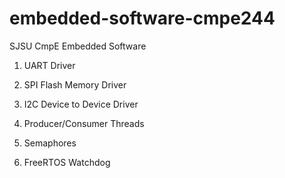 # embedded-software-cmpe244
SJSU CmpE Embedded Software

1. UART Driver

2. SPI Flash Memory Driver

3. I2C Device to Device Driver

4. Producer/Consumer Threads

5. Semaphores

6. FreeRTOS Watchdog
